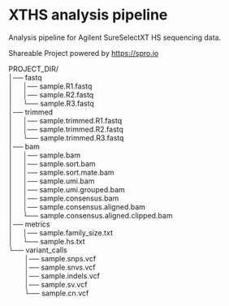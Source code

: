 # XTHS analysis pipeline

Analysis pipeline for Agilent SureSelectXT HS sequencing data.

Shareable Project powered by <https://spro.io>

PROJECT_DIR/    
│── fastq    
│&nbsp;&nbsp;&nbsp;&nbsp;&nbsp;│── sample.R1.fastq    
│&nbsp;&nbsp;&nbsp;&nbsp;&nbsp;│── sample.R2.fastq    
│&nbsp;&nbsp;&nbsp;&nbsp;&nbsp;└── sample.R3.fastq     
│── trimmed    
│&nbsp;&nbsp;&nbsp;&nbsp;&nbsp;│── sample.trimmed.R1.fastq    
│&nbsp;&nbsp;&nbsp;&nbsp;&nbsp;│── sample.trimmed.R2.fastq    
│&nbsp;&nbsp;&nbsp;&nbsp;&nbsp;└── sample.trimmed.R3.fastq    
│── bam    
│&nbsp;&nbsp;&nbsp;&nbsp;&nbsp;│── sample.bam    
│&nbsp;&nbsp;&nbsp;&nbsp;&nbsp;│── sample.sort.bam    
│&nbsp;&nbsp;&nbsp;&nbsp;&nbsp;│── sample.sort.mate.bam     
│&nbsp;&nbsp;&nbsp;&nbsp;&nbsp;│── sample.umi.bam    
│&nbsp;&nbsp;&nbsp;&nbsp;&nbsp;│── sample.umi.grouped.bam    
│&nbsp;&nbsp;&nbsp;&nbsp;&nbsp;│── sample.consensus.bam     
│&nbsp;&nbsp;&nbsp;&nbsp;&nbsp;│── sample.consensus.aligned.bam    
│&nbsp;&nbsp;&nbsp;&nbsp;&nbsp;└── sample.consensus.aligned.clipped.bam    
│── metrics    
│&nbsp;&nbsp;&nbsp;&nbsp;&nbsp;│── sample.family_size.txt    
│&nbsp;&nbsp;&nbsp;&nbsp;&nbsp;└── sample.hs.txt    
└── variant_calls    
&nbsp;&nbsp;&nbsp;&nbsp;&nbsp;&nbsp;&nbsp;&nbsp;│── sample.snps.vcf    
&nbsp;&nbsp;&nbsp;&nbsp;&nbsp;&nbsp;&nbsp;&nbsp;│── sample.snvs.vcf    
&nbsp;&nbsp;&nbsp;&nbsp;&nbsp;&nbsp;&nbsp;&nbsp;│── sample.indels.vcf    
&nbsp;&nbsp;&nbsp;&nbsp;&nbsp;&nbsp;&nbsp;&nbsp;│── sample.sv.vcf    
&nbsp;&nbsp;&nbsp;&nbsp;&nbsp;&nbsp;&nbsp;&nbsp;└── sample.cn.vcf    
